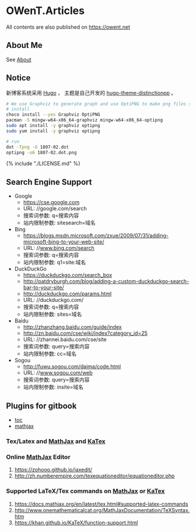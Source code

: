OWenT.Articles
======

All contents are also published on https://owent.net

About Me
------
See [About](source/about/_index.md)

Notice
------
新博客系统采用 [Hugo][3] ， 主题是自己开发的 [hugo-theme-distinctionpp][4] 。

```bash
# We use Graphviz to generate graph and use OptiPNG to make png files smaller,
# install
choco install --yes Graphviz OptiPNG
pacman -S mingw-w64-x86_64-graphviz mingw-w64-x86_64-optipng
sudo apt install -y graphviz optipng
sudo yum install -y graphviz optipng

# run
dot -Tpng -O 1807-02.dot
optipng -o6 1807-02.dot.png
```

{% include "./LICENSE.md" %}


## Search Engine Support
+ Google
  + https://cse.google.com
  + URL: //google.com/search
  + 搜索词参数: q=搜索内容
  + 站内限制参数: sitesearch=域名
+ Bing 
  + https://blogs.msdn.microsoft.com/zxue/2009/07/31/adding-microsoft-bing-to-your-web-site/
  + URL: //www.bing.com/search
  + 搜索词参数: q=搜索内容
  + 站内限制参数: q1=site:域名
+ DuckDuckGo
  + https://duckduckgo.com/search_box
  + http://patdryburgh.com/blog/adding-a-custom-duckduckgo-search-bar-to-your-site/
  + http://duckduckgo.com/params.html
  + URL: //duckduckgo.com/
  + 搜索词参数: q=搜索内容
  + 站内限制参数: sites=域名
+ Baidu
  + http://zhanzhang.baidu.com/guide/index
  + http://zn.baidu.com/cse/wiki/index?category_id=25
  + URL: //zhannei.baidu.com/cse/site
  + 搜索词参数: query=搜索内容
  + 站内限制参数: cc=域名
+ Sogou
  + http://fuwu.sogou.com/daima/code.html
  + URL: //www.sogou.com/web
  + 搜索词参数: query=搜索内容
  + 站内限制参数: insite=域名

## Plugins for gitbook
+ [toc](https://plugins.gitbook.com/plugin/toc)
+ [mathjax](https://plugins.gitbook.com/plugin/mathjax)

### Tex/Latex and [MathJax][1] and [KaTex][2]

### Online [MathJax][1] Editor
1. https://zohooo.github.io/jaxedit/
2. http://zh.numberempire.com/texequationeditor/equationeditor.php

### Supported LaTeX/Tex commands on [MathJax][1] or [KaTex][2]
1. https://docs.mathjax.org/en/latest/tex.html#supported-latex-commands
2. http://www.onemathematicalcat.org/MathJaxDocumentation/TeXSyntax.htm
3. https://khan.github.io/KaTeX/function-support.html

[1]: https://www.mathjax.org/
[2]: https://github.com/Khan/KaTeX
[3]: https://gohugo.io/
[4]: https://github.com/owt5008137/hugo-theme-distinctionpp